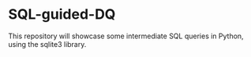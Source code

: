 # SQL-guided-DQ
This repository will showcase some intermediate SQL queries in Python, using the sqlite3 library.
